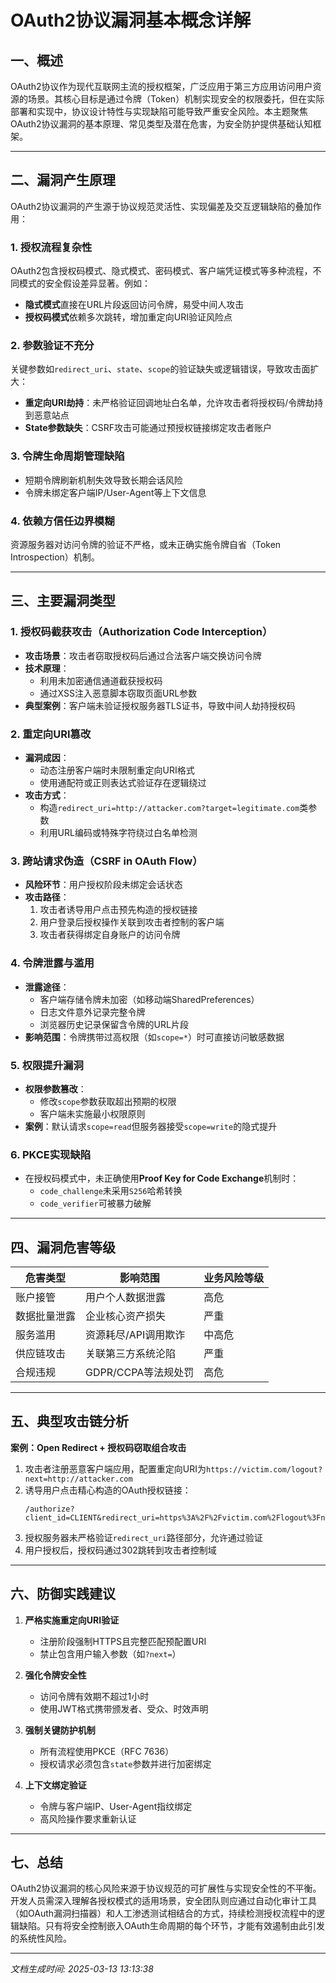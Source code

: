 

# OAuth2协议漏洞基本概念详解

## 一、概述
OAuth2协议作为现代互联网主流的授权框架，广泛应用于第三方应用访问用户资源的场景。其核心目标是通过令牌（Token）机制实现安全的权限委托，但在实际部署和实现中，协议设计特性与实现缺陷可能导致严重安全风险。本主题聚焦OAuth2协议漏洞的基本原理、常见类型及潜在危害，为安全防护提供基础认知框架。

---

## 二、漏洞产生原理
OAuth2协议漏洞的产生源于协议规范灵活性、实现偏差及交互逻辑缺陷的叠加作用：

### 1. 授权流程复杂性
OAuth2包含授权码模式、隐式模式、密码模式、客户端凭证模式等多种流程，不同模式的安全假设差异显著。例如：
- **隐式模式**直接在URL片段返回访问令牌，易受中间人攻击
- **授权码模式**依赖多次跳转，增加重定向URI验证风险点

### 2. 参数验证不充分
关键参数如`redirect_uri`、`state`、`scope`的验证缺失或逻辑错误，导致攻击面扩大：
- **重定向URI劫持**：未严格验证回调地址白名单，允许攻击者将授权码/令牌劫持到恶意站点
- **State参数缺失**：CSRF攻击可能通过预授权链接绑定攻击者账户

### 3. 令牌生命周期管理缺陷
- 短期令牌刷新机制失效导致长期会话风险
- 令牌未绑定客户端IP/User-Agent等上下文信息

### 4. 依赖方信任边界模糊
资源服务器对访问令牌的验证不严格，或未正确实施令牌自省（Token Introspection）机制。

---

## 三、主要漏洞类型

### 1. 授权码截获攻击（Authorization Code Interception）
- **攻击场景**：攻击者窃取授权码后通过合法客户端交换访问令牌
- **技术原理**：
  - 利用未加密通信通道截获授权码
  - 通过XSS注入恶意脚本窃取页面URL参数
- **典型案例**：客户端未验证授权服务器TLS证书，导致中间人劫持授权码

### 2. 重定向URI篡改
- **漏洞成因**：
  - 动态注册客户端时未限制重定向URI格式
  - 使用通配符或正则表达式验证存在逻辑绕过
- **攻击方式**：
  - 构造`redirect_uri=http://attacker.com?target=legitimate.com`类参数
  - 利用URL编码或特殊字符绕过白名单检测

### 3. 跨站请求伪造（CSRF in OAuth Flow）
- **风险环节**：用户授权阶段未绑定会话状态
- **攻击路径**：
  1. 攻击者诱导用户点击预先构造的授权链接
  2. 用户登录后授权操作关联到攻击者控制的客户端
  3. 攻击者获得绑定自身账户的访问令牌

### 4. 令牌泄露与滥用
- **泄露途径**：
  - 客户端存储令牌未加密（如移动端SharedPreferences）
  - 日志文件意外记录完整令牌
  - 浏览器历史记录保留含令牌的URL片段
- **影响范围**：令牌携带过高权限（如`scope=*`）时可直接访问敏感数据

### 5. 权限提升漏洞
- **权限参数篡改**：
  - 修改`scope`参数获取超出预期的权限
  - 客户端未实施最小权限原则
- **案例**：默认请求`scope=read`但服务器接受`scope=write`的隐式提升

### 6. PKCE实现缺陷
- 在授权码模式中，未正确使用**Proof Key for Code Exchange**机制时：
  - `code_challenge`未采用`S256`哈希转换
  - `code_verifier`可被暴力破解

---

## 四、漏洞危害等级

| 危害类型         | 影响范围               | 业务风险等级 |
|------------------|------------------------|--------------|
| 账户接管         | 用户个人数据泄露       | 高危         |
| 数据批量泄露     | 企业核心资产损失       | 严重         |
| 服务滥用         | 资源耗尽/API调用欺诈   | 中高危       |
| 供应链攻击       | 关联第三方系统沦陷     | 严重         |
| 合规违规         | GDPR/CCPA等法规处罚    | 高危         |

---

## 五、典型攻击链分析
**案例：Open Redirect + 授权码窃取组合攻击**
1. 攻击者注册恶意客户端应用，配置重定向URI为`https://victim.com/logout?next=http://attacker.com`
2. 诱导用户点击精心构造的OAuth授权链接：
   ```
   /authorize?client_id=CLIENT&redirect_uri=https%3A%2F%2Fvictim.com%2Flogout%3Fnext%3Dhttp%3A%2F%2Fattacker.com
   ```
3. 授权服务器未严格验证`redirect_uri`路径部分，允许通过验证
4. 用户授权后，授权码通过302跳转到攻击者控制域

---

## 六、防御实践建议
1. **严格实施重定向URI验证**
   - 注册阶段强制HTTPS且完整匹配预配置URI
   - 禁止包含用户输入参数（如`?next=`）

2. **强化令牌安全性**
   - 访问令牌有效期不超过1小时
   - 使用JWT格式携带颁发者、受众、时效声明

3. **强制关键防护机制**
   - 所有流程使用PKCE（RFC 7636）
   - 授权请求必须包含`state`参数并进行加密绑定

4. **上下文绑定验证**
   - 令牌与客户端IP、User-Agent指纹绑定
   - 高风险操作要求重新认证

---

## 七、总结
OAuth2协议漏洞的核心风险来源于协议规范的可扩展性与实现安全性的不平衡。开发人员需深入理解各授权模式的适用场景，安全团队则应通过自动化审计工具（如OAuth漏洞扫描器）和人工渗透测试相结合的方式，持续检测授权流程中的逻辑缺陷。只有将安全控制嵌入OAuth生命周期的每个环节，才能有效遏制由此引发的系统性风险。

---

*文档生成时间: 2025-03-13 13:13:38*

